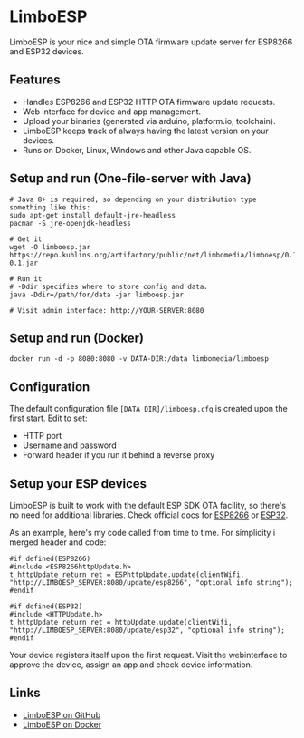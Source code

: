 # LimboESP

LimboESP is your nice and simple OTA firmware update server for ESP8266 and ESP32 devices.

## Features
* Handles ESP8266 and ESP32 HTTP OTA firmware update requests.
* Web interface for device and app management.
* Upload your binaries (generated via arduino, platform.io, toolchain).
* LimboESP keeps track of always having the latest version on your devices.
* Runs on Docker, Linux, Windows and other Java capable OS.

## Setup and run (One-file-server with Java)
```
# Java 8+ is required, so depending on your distribution type something like this:
sudo apt-get install default-jre-headless
pacman -S jre-openjdk-headless

# Get it
wget -O limboesp.jar https://repo.kuhlins.org/artifactory/public/net/limbomedia/limboesp/0.1/limboesp-0.1.jar

# Run it
# -Ddir specifies where to store config and data.
java -Ddir=/path/for/data -jar limboesp.jar

# Visit admin interface: http://YOUR-SERVER:8080
```

## Setup and run (Docker)
```
docker run -d -p 8080:8080 -v DATA-DIR:/data limbomedia/limboesp
```

## Configuration
The default configuration file `[DATA_DIR]/limboesp.cfg` is created upon the first start. Edit to set:
* HTTP port
* Username and password
* Forward header if you run it behind a reverse proxy

## Setup your ESP devices
LimboESP is built to work with the default ESP SDK OTA facility, so there's no need for additional libraries. Check official docs for [ESP8266](https://arduino-esp8266.readthedocs.io/en/latest/ota_updates/readme.html#http-server) or [ESP32](https://docs.espressif.com/projects/esp-idf/en/latest/api-reference/system/ota.html).

As an example, here's my code called from time to time. For simplicity i merged header and code:
```
#if defined(ESP8266)
#include <ESP8266httpUpdate.h>
t_httpUpdate_return ret = ESPhttpUpdate.update(clientWifi, "http://LIMBOESP_SERVER:8080/update/esp8266", "optional info string");
#endif

#if defined(ESP32)
#include <HTTPUpdate.h>
t_httpUpdate_return ret = httpUpdate.update(clientWifi, "http://LIMBOESP_SERVER:8080/update/esp32", "optional info string");
#endif
```

Your device registers itself upon the first request. Visit the webinterface to approve the device, assign an app and check device information.

## Links
* [LimboESP on GitHub](https://github.com/thomaskuh/limboesp)
* [LimboESP on Docker](https://hub.docker.com/r/limbomedia/limboesp)
